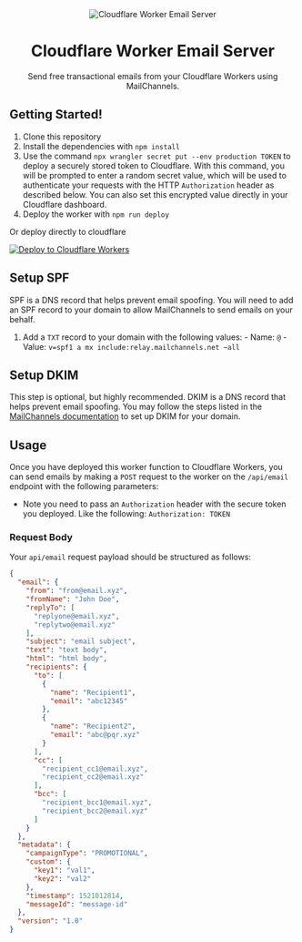 <div align="center">
	<img src="https://github.com/Sh4yy/cloudflare-email/assets/23535123/36a28753-7ded-45ef-bfed-fcc308658b33" alt="Cloudflare Worker Email Server"/>
	<br>
  <h1>Cloudflare Worker Email Server</h1>
	<p>Send free transactional emails from your Cloudflare Workers using MailChannels.</p>
</div>


## Getting Started!

1. Clone this repository
2. Install the dependencies with `npm install`
3. Use the command `npx wrangler secret put --env production TOKEN` to deploy a securely stored token to Cloudflare. With this command, you will be prompted to enter a random secret value, which will be used to authenticate your requests with the HTTP `Authorization` header as described below. You can also set this encrypted value directly in your Cloudflare dashboard.
4. Deploy the worker with `npm run deploy`

Or deploy directly to cloudflare

[![Deploy to Cloudflare Workers](https://deploy.workers.cloudflare.com/button)](https://deploy.workers.cloudflare.com/?url=https://github.com/Sh4yy/cloudflare-email)

## Setup SPF

SPF is a DNS record that helps prevent email spoofing. You will need to add an SPF record to your domain to allow MailChannels to send emails on your behalf.

1. Add a `TXT` record to your domain with the following values:
		- Name: `@`
		- Value: `v=spf1 a mx include:relay.mailchannels.net ~all`

## Setup DKIM

This step is optional, but highly recommended. DKIM is a DNS record that helps prevent email spoofing. You may follow the steps listed in the [MailChannels documentation](https://support.mailchannels.com/hc/en-us/articles/7122849237389-Adding-a-DKIM-Signature) to set up DKIM for your domain.

## Usage

Once you have deployed this worker function to Cloudflare Workers, you can send emails by making a `POST` request to the worker on the `/api/email` endpoint with the following parameters:

- Note you need to pass an `Authorization` header with the secure token you deployed. Like the following: `Authorization: TOKEN`

### Request Body
Your `api/email` request payload should be structured as follows:

```json
{
  "email": {
    "from": "from@email.xyz",
    "fromName": "John Doe",
    "replyTo": [
      "replyone@email.xyz",
      "replytwo@email.xyz"
    ],
    "subject": "email subject",
    "text": "text body",
    "html": "html body",
    "recipients": {
      "to": [
        {
          "name": "Recipient1",
          "email": "abc12345"
        },
        {
          "name": "Recipient2",
          "email": "abc@pqr.xyz"
        }
      ],
      "cc": [
        "recipient_cc1@email.xyz",
        "recipient_cc2@email.xyz"
      ],
      "bcc": [
        "recipient_bcc1@email.xyz",
        "recipient_bcc2@email.xyz"
      ]
    }
  },
  "metadata": {
    "campaignType": "PROMOTIONAL",
    "custom": {
      "key1": "val1",
      "key2": "val2"
    },
    "timestamp": 1521012814,
    "messageId": "message-id"
  },
  "version": "1.0"
}
```
